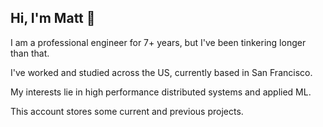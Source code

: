 ## Hi, I'm Matt 👋

I am a professional engineer for 7+ years, but I've been tinkering longer than that.

I've worked and studied across the US, currently based in San Francisco.

My interests lie in high performance distributed systems and applied ML.

This account stores some current and previous projects.